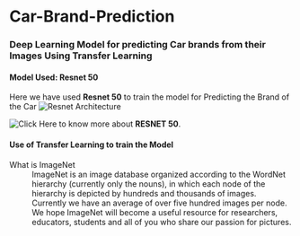# Car-Brand-Prediction
### Deep Learning Model for predicting Car brands from their Images Using Transfer Learning 

#### Model Used: Resnet 50
Here we have used **Resnet 50** to train the model for Predicting the Brand of the Car 
![Resnet Architecture](https://miro.medium.com/max/1059/1*hEU7S-EiVqcmtAlj6kgfRA.png)

![Click Here](https://www.kaggle.com/keras/resnet50) to know more about **RESNET 50**.

#### Use of Transfer Learning to train the Model

<dl>
  <dt>What is ImageNet </dt>
  <dd>ImageNet is an image database organized according to the WordNet hierarchy (currently only the nouns), in which each node of the hierarchy is depicted by hundreds and thousands of images. Currently we have an average of over five hundred images per node. We hope ImageNet will become a useful resource for researchers, educators, students and all of you who share our passion for pictures.</dd>
</dl>

